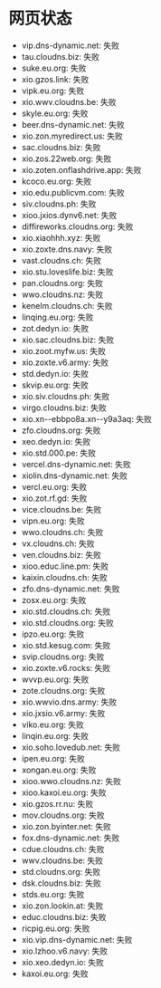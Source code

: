 # 网页状态
- vip.dns-dynamic.net: 失败
- tau.cloudns.biz: 失败
- suke.eu.org: 失败
- xio.gzos.link: 失败
- vipk.eu.org: 失败
- xio.wwv.cloudns.be: 失败
- skyle.eu.org: 失败
- beer.dns-dynamic.net: 失败
- xio.zon.myredirect.us: 失败
- sac.cloudns.biz: 失败
- xio.zos.22web.org: 失败
- xio.zoten.onflashdrive.app: 失败
- kcoco.eu.org: 失败
- xio.edu.publicvm.com: 失败
- siv.cloudns.ph: 失败
- xioo.jxios.dynv6.net: 失败
- diffireworks.cloudns.org: 失败
- xio.xiaohhh.xyz: 失败
- xio.zoxte.dns.navy: 失败
- vast.cloudns.ch: 失败
- xio.stu.loveslife.biz: 失败
- pan.cloudns.org: 失败
- wwo.cloudns.nz: 失败
- kenelm.cloudns.ch: 失败
- linqing.eu.org: 失败
- zot.dedyn.io: 失败
- xio.sac.cloudns.biz: 失败
- xio.zoot.myfw.us: 失败
- xio.zoxte.v6.army: 失败
- std.dedyn.io: 失败
- skvip.eu.org: 失败
- xio.siv.cloudns.ph: 失败
- virgo.cloudns.biz: 失败
- xio.xn--ebbpo8a.xn--y9a3aq: 失败
- zfo.cloudns.org: 失败
- xeo.dedyn.io: 失败
- xio.std.000.pe: 失败
- vercel.dns-dynamic.net: 失败
- xiolin.dns-dynamic.net: 失败
- vercl.eu.org: 失败
- xio.zot.rf.gd: 失败
- vice.cloudns.be: 失败
- vipn.eu.org: 失败
- wwo.cloudns.ch: 失败
- vx.cloudns.ch: 失败
- ven.cloudns.biz: 失败
- xioo.educ.line.pm: 失败
- kaixin.cloudns.ch: 失败
- zfo.dns-dynamic.net: 失败
- zosx.eu.org: 失败
- xio.std.cloudns.ch: 失败
- xio.std.cloudns.org: 失败
- ipzo.eu.org: 失败
- xio.std.kesug.com: 失败
- svip.cloudns.org: 失败
- xio.zoxte.v6.rocks: 失败
- wvvp.eu.org: 失败
- zote.cloudns.org: 失败
- xio.wwvio.dns.army: 失败
- xio.jxsio.v6.army: 失败
- viko.eu.org: 失败
- linqin.eu.org: 失败
- xio.soho.lovedub.net: 失败
- ipen.eu.org: 失败
- xongan.eu.org: 失败
- xioo.wwo.cloudns.nz: 失败
- xioo.kaxoi.eu.org: 失败
- xio.gzos.rr.nu: 失败
- mov.cloudns.org: 失败
- xio.zon.byinter.net: 失败
- fox.dns-dynamic.net: 失败
- cdue.cloudns.ch: 失败
- wwv.cloudns.be: 失败
- std.cloudns.org: 失败
- dsk.cloudns.biz: 失败
- stds.eu.org: 失败
- xio.zon.lookin.at: 失败
- educ.cloudns.biz: 失败
- ricpig.eu.org: 失败
- xio.vip.dns-dynamic.net: 失败
- xio.lzhoo.v6.navy: 失败
- xio.xeo.dedyn.io: 失败
- kaxoi.eu.org: 失败
